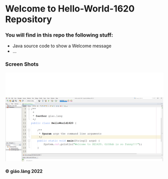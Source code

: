 # Welcome to Hello-World-1620 Repository

### You will find in this repo the following stuff:
* Java source code to show a Welcome message
* ...

### Screen Shots

![Source](https://github.com/doit-now/hello-world-1620/blob/main/images/Source.png) 

#### © giáo.làng 2022
 